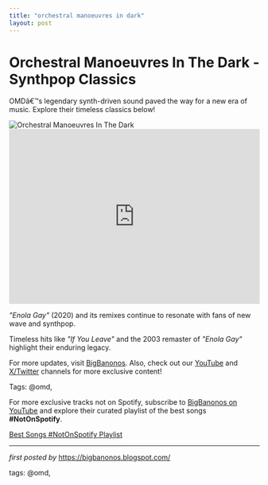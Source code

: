 ```yaml
---
title: "orchestral manoeuvres in dark"
layout: post
---
```

<!-- Title of the Post -->
<h1 >Orchestral Manoeuvres In The Dark - Synthpop Classics</h1> <!-- Introductory Text -->
<p >OMDâ€™s legendary synth-driven sound paved the way for a new era of music. Explore their timeless classics below!</p> <!-- Featured Image -->
<div > <img src="https://i.scdn.co/image/ab67616d0000b27346c913077ad733cf423eab13" alt="Orchestral Manoeuvres In The Dark" />
</div> <!-- Spotify Playlist Embed -->
<div > <iframe src="https://open.spotify.com/embed/playlist/4shBrc4ARxfnFqyYi2SWHs?utm_source=generator" width="100%" height="352" frameBorder="0" allowfullscreen="" allow="autoplay; clipboard-write; encrypted-media; fullscreen; picture-in-picture" loading="lazy"></iframe>
</div> <!-- Song Information -->
<div > <p><em>"Enola Gay"</em> (2020) and its remixes continue to resonate with fans of new wave and synthpop.</p> <p>Timeless hits like <em>"If You Leave"</em> and the 2003 remaster of <em>"Enola Gay"</em> highlight their enduring legacy.</p>
</div> <!-- Footer Links -->
<div > <p>For more updates, visit <a href="https://bigbanonos.blogspot.com/" target="_blank">BigBanonos</a>. Also, check out our <a href="https://www.youtube.com/@BigBanonos" target="_blank">YouTube</a> and <a href="https://x.com/bigbanonos" target="_blank">X/Twitter</a> channels for more exclusive content!</p>
</div> <!-- Tags -->
<p >Tags: @omd,</p>


<!--Subscribe and Playlist Links-->
<div>
    <p>For more exclusive tracks not on Spotify, subscribe to <a href="https://www.youtube.com/@BigBanonos" target="_blank">BigBanonos on YouTube</a> and explore their curated playlist of the best songs <strong>#NotOnSpotify</strong>.</p>
    <p><a href="https://www.youtube.com/playlist?list=PLtuNtuTatqI0kFahUCbtbfenC_ET5O_tr" target="_blank">Best Songs #NotOnSpotify Playlist<br /></a></p></div>

<hr />

<p><em>first posted by</em> <a href="https://bigbanonos.blogspot.com/" rel="noopener" target="_new">https://bigbanonos.blogspot.com/</a></p>

<p>tags: @omd,</p>
